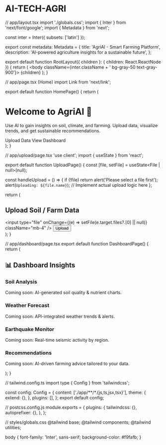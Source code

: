 # AI-TECH-AGRI
// app/layout.tsx
import './globals.css';
import { Inter } from 'next/font/google';
import { Metadata } from 'next';

const inter = Inter({ subsets: ['latin'] });

export const metadata: Metadata = {
  title: 'AgriAI - Smart Farming Platform',
  description: 'AI-powered agriculture insights for a sustainable future',
};

export default function RootLayout({ children }: { children: React.ReactNode }) {
  return (
    <html lang="en">
      <body className={inter.className + ' bg-gray-50 text-gray-900'}>
        {children}
      </body>
    </html>
  );
}


// app/page.tsx (Home)
import Link from 'next/link';

export default function HomePage() {
  return (
    <main className="min-h-screen flex flex-col items-center justify-center text-center p-4">
      <h1 className="text-4xl font-bold mb-4">Welcome to AgriAI 🌾</h1>
      <p className="mb-6 max-w-xl">
        Use AI to gain insights on soil, climate, and farming. Upload data, visualize trends, and get sustainable recommendations.
      </p>
      <div className="flex gap-4">
        <Link href="/upload" className="px-6 py-3 bg-green-600 text-white rounded-2xl shadow hover:bg-green-700">
          Upload Data
        </Link>
        <Link href="/dashboard" className="px-6 py-3 border border-green-600 text-green-700 rounded-2xl hover:bg-green-100">
          View Dashboard
        </Link>
      </div>
    </main>
  );
}


// app/upload/page.tsx
'use client';
import { useState } from 'react';

export default function UploadPage() {
  const [file, setFile] = useState<File | null>(null);

  const handleUpload = () => {
    if (!file) return alert('Please select a file first');
    alert(`Uploading: ${file.name}`);
    // Implement actual upload logic here
  };

  return (
    <main className="p-6">
      <h2 className="text-2xl font-bold mb-4">Upload Soil / Farm Data</h2>
      <input
        type="file"
        onChange={(e) => setFile(e.target.files?.[0] || null)}
        className="mb-4"
      />
      <button
        onClick={handleUpload}
        className="px-6 py-2 bg-blue-600 text-white rounded-xl hover:bg-blue-700"
      >
        Upload
      </button>
    </main>
  );
}


// app/dashboard/page.tsx
export default function DashboardPage() {
  return (
    <main className="p-6">
      <h2 className="text-2xl font-bold mb-6">📊 Dashboard Insights</h2>
      <div className="grid gap-4 md:grid-cols-2">
        <div className="bg-white shadow rounded-2xl p-4">
          <h3 className="text-lg font-semibold mb-2">Soil Analysis</h3>
          <p>Coming soon: AI-generated soil quality & nutrient charts.</p>
        </div>
        <div className="bg-white shadow rounded-2xl p-4">
          <h3 className="text-lg font-semibold mb-2">Weather Forecast</h3>
          <p>Coming soon: API-integrated weather trends & alerts.</p>
        </div>
        <div className="bg-white shadow rounded-2xl p-4">
          <h3 className="text-lg font-semibold mb-2">Earthquake Monitor</h3>
          <p>Coming soon: Real-time seismic activity by region.</p>
        </div>
        <div className="bg-white shadow rounded-2xl p-4">
          <h3 className="text-lg font-semibold mb-2">Recommendations</h3>
          <p>Coming soon: AI-driven farming advice tailored to your data.</p>
        </div>
      </div>
    </main>
  );
}


// tailwind.config.ts
import type { Config } from 'tailwindcss';

const config: Config = {
  content: ['./app/**/*.{js,ts,jsx,tsx}'],
  theme: {
    extend: {},
  },
  plugins: [],
};
export default config;


// postcss.config.js
module.exports = {
  plugins: {
    tailwindcss: {},
    autoprefixer: {},
  },
};


// styles/globals.css
@tailwind base;
@tailwind components;
@tailwind utilities;

body {
  font-family: 'Inter', sans-serif;
  background-color: #f9fafb;
}

